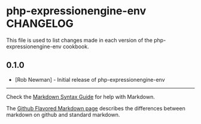 php-expressionengine-env CHANGELOG
==================================

This file is used to list changes made in each version of the php-expressionengine-env cookbook.

0.1.0
-----
- [Rob Newman] - Initial release of php-expressionengine-env

- - -
Check the [Markdown Syntax Guide](http://daringfireball.net/projects/markdown/syntax) for help with Markdown.

The [Github Flavored Markdown page](http://github.github.com/github-flavored-markdown/) describes the differences between markdown on github and standard markdown.
